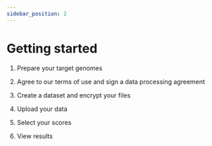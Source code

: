 ```yaml
---
sidebar_position: 2
---
```


# Getting started

1. Prepare your target genomes

2. Agree to our terms of use and sign a data processing agreement

3. Create a dataset and encrypt your files

4. Upload your data

5. Select your scores

6. View results